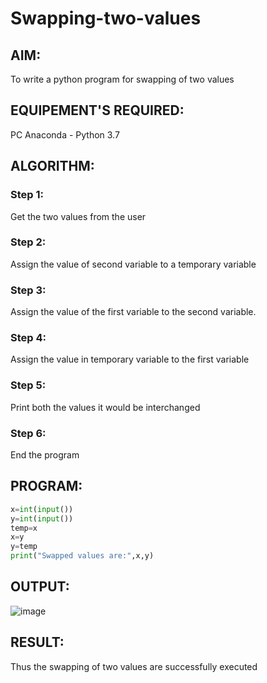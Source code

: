 # Swapping-two-values
## AIM:
To write a python program for swapping of two values
## EQUIPEMENT'S REQUIRED: 
PC
Anaconda - Python 3.7
## ALGORITHM: 
### Step 1:
Get the two values from the user
### Step 2: 
Assign the value of second variable to a temporary variable 
### Step 3: 
Assign the value of the first variable to the second variable.
### Step 4:  
Assign the value in temporary variable to the first variable
### Step 5: 
Print both the values it would be interchanged
### Step 6: 
End the program
## PROGRAM:
```python
x=int(input())
y=int(input())
temp=x
x=y
y=temp
print("Swapped values are:",x,y)
```
## OUTPUT:
![image](https://user-images.githubusercontent.com/121215786/214861707-871baf31-6e65-4414-903e-4d904214e68f.png)


## RESULT:
Thus the swapping of two values are successfully executed



